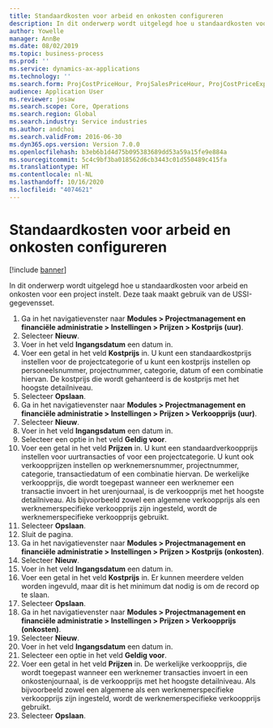 ```yaml
---
title: Standaardkosten voor arbeid en onkosten configureren
description: In dit onderwerp wordt uitgelegd hoe u standaardkosten voor arbeid en onkosten voor een project instelt.
author: Yowelle
manager: AnnBe
ms.date: 08/02/2019
ms.topic: business-process
ms.prod: ''
ms.service: dynamics-ax-applications
ms.technology: ''
ms.search.form: ProjCostPriceHour, ProjSalesPriceHour, ProjCostPriceExpense, ProjSalesPriceCost
audience: Application User
ms.reviewer: josaw
ms.search.scope: Core, Operations
ms.search.region: Global
ms.search.industry: Service industries
ms.author: andchoi
ms.search.validFrom: 2016-06-30
ms.dyn365.ops.version: Version 7.0.0
ms.openlocfilehash: b3eb6b1d4d75b095383689dd53a59a15fe9e884a
ms.sourcegitcommit: 5c4c9bf3ba018562d6cb3443c01d550489c415fa
ms.translationtype: HT
ms.contentlocale: nl-NL
ms.lasthandoff: 10/16/2020
ms.locfileid: "4074621"
---
```

# <a name="configure-standard-costs-for-labor-and-expenses"></a>Standaardkosten voor arbeid en onkosten configureren

[!include [banner](../../includes/banner.md)]

In dit onderwerp wordt uitgelegd hoe u standaardkosten voor arbeid en onkosten voor een project instelt. Deze taak maakt gebruik van de USSI-gegevensset.

1. Ga in het navigatievenster naar **Modules > Projectmanagement en financiële administratie > Instellingen > Prijzen > Kostprijs (uur)**.
2. Selecteer **Nieuw**.
3. Voer in het veld **Ingangsdatum** een datum in.
4. Voer een getal in het veld **Kostprijs** in. U kunt een standaardkostprijs instellen voor de projectcategorie of u kunt een kostprijs instellen op personeelsnummer, projectnummer, categorie, datum of een combinatie hiervan. De kostprijs die wordt gehanteerd is de kostprijs met het hoogste detailniveau.  
5. Selecteer **Opslaan**.
6. Ga in het navigatievenster naar **Modules > Projectmanagement en financiële administratie > Instellingen > Prijzen > Verkoopprijs (uur)**.
7. Selecteer **Nieuw**.
8. Voer in het veld **Ingangsdatum** een datum in.
9. Selecteer een optie in het veld **Geldig voor**.
10. Voer een getal in het veld **Prijzen** in. U kunt een standaardverkoopprijs instellen voor uurtransacties of voor een projectcategorie. U kunt ook verkoopprijzen instellen op werknemersnummer, projectnummer, categorie, transactiedatum of een combinatie hiervan. De werkelijke verkoopprijs, die wordt toegepast wanneer een werknemer een transactie invoert in het urenjournaal, is de verkoopprijs met het hoogste detailniveau. Als bijvoorbeeld zowel een algemene verkoopprijs als een werknemerspecifieke verkoopprijs zijn ingesteld, wordt de werknemerspecifieke verkoopprijs gebruikt.  
11. Selecteer **Opslaan**.
12. Sluit de pagina.
13. Ga in het navigatievenster naar **Modules > Projectmanagement en financiële administratie > Instellingen > Prijzen > Kostprijs (onkosten)**.
14. Selecteer **Nieuw**.
15. Voer in het veld **Ingangsdatum** een datum in.
16. Voer een getal in het veld **Kostprijs** in. Er kunnen meerdere velden worden ingevuld, maar dit is het minimum dat nodig is om de record op te slaan.  
17. Selecteer **Opslaan**.
18. Ga in het navigatievenster naar **Modules > Projectmanagement en financiële administratie > Instellingen > Prijzen > Verkoopprijs (onkosten)**.
19. Selecteer **Nieuw**.
20. Voer in het veld **Ingangsdatum** een datum in.
21. Selecteer een optie in het veld **Geldig voor**.
22. Voer een getal in het veld **Prijzen** in. De werkelijke verkoopprijs, die wordt toegepast wanneer een werknemer transacties invoert in een onkostenjournaal, is de verkoopprijs met het hoogste detailniveau. Als bijvoorbeeld zowel een algemene als een werknemerspecifieke verkoopprijs zijn ingesteld, wordt de werknemerspecifieke verkoopprijs gebruikt.  
23. Selecteer **Opslaan**.

